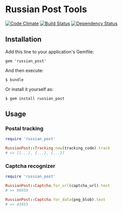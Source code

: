 # Russian Post Tools

[![Code Climate](https://codeclimate.com/github/t3hk0d3/russian_post.png)](https://codeclimate.com/github/t3hk0d3/russian_post)
[![Build Status](https://travis-ci.org/t3hk0d3/russian_post.png?branch=master)](https://travis-ci.org/t3hk0d3/russian_post)
[![Dependency Status](https://gemnasium.com/t3hk0d3/russian_post.png)](https://gemnasium.com/t3hk0d3/russian_post)

## Installation

Add this line to your application's Gemfile:

    gem 'russian_post'

And then execute:

    $ bundle

Or install it yourself as:

    $ gem install russian_post

## Usage

### Postal tracking

```ruby
require 'russian_post'

RussianPost::Tracking.new(tracking_code).track
# => [{...}, {...}, {...}]
```

### Captcha recognizer

```ruby
require 'russian_post'

RussianPost::Captcha.for_url(captcha_url).text
# => 96950

RussianPost::Captcha.for_data(png_blob).text
# => 43455
```